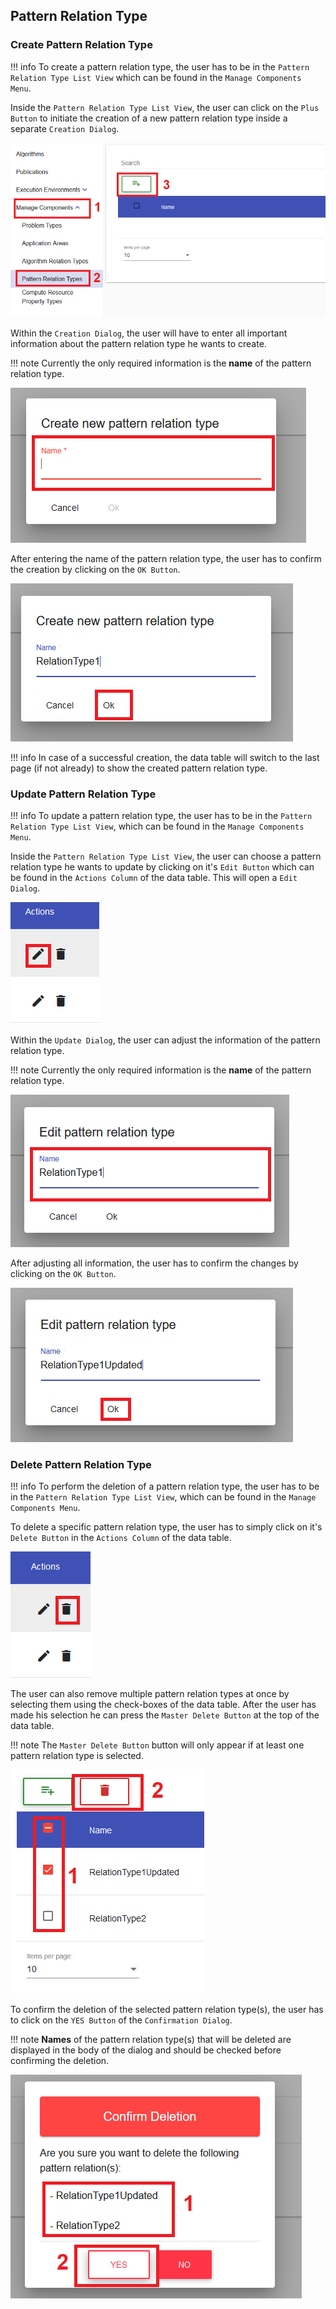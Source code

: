 ## Pattern Relation Type 
### Create Pattern Relation Type

!!! info 
    To create a pattern relation type, the user has to be in the ``Pattern Relation Type List View`` which can be found in the ``Manage Components Menu``.
	
Inside the ``Pattern Relation Type List View``, the user can click on the ``Plus Button`` to initiate the creation of a new pattern relation type inside a separate ``Creation Dialog``.

![alt text](../images/pattern_relation_type/Create_Pattern_Relation_Type_-_Step_1.PNG "Open creation dialog")

Within the ``Creation Dialog``, the user will have to enter all important information about the pattern relation type he wants to create.

!!! note 
    Currently the only required information is the **name** of the pattern relation type.
	
![alt text](../images/pattern_relation_type/Create_Pattern_Relation_Type_-_Step_2.PNG "Structure of creation dialog")
	
After entering the name of the pattern relation type, the user has to confirm the creation by clicking on the ``OK Button``.

![alt text](../images/pattern_relation_type/Create_Pattern_Relation_Type_-_Step_3.PNG "Confirm creation")

!!! info 
    In case of a successful creation, the data table will switch to the last page (if not already) to show the created pattern relation type.
	
### Update Pattern Relation Type

!!! info 
    To update a pattern relation type, the user has to be in the ``Pattern Relation Type List View``, which can be found in the ``Manage Components Menu``.
	
Inside the ``Pattern Relation Type List View``, the user can choose a pattern relation type he wants to update by clicking on it's ``Edit Button`` which can be found in the ``Actions Column`` of the data table.
This will open a ``Edit Dialog``.

![alt text](../images/pattern_relation_type/Update_Pattern_Relation_Type_-_Step_1.PNG "Open update dialog")

Within the ``Update Dialog``, the user can adjust the information of the pattern relation type.

!!! note 
    Currently the only required information is the **name** of the pattern relation type.
	
![alt text](../images/pattern_relation_type/Update_Pattern_Relation_Type_-_Step_2.PNG "Structure of update dialog")
	
After adjusting all information, the user has to confirm the changes by clicking on the ``OK Button``.

![alt text](../images/pattern_relation_type/Update_Pattern_Relation_Type_-_Step_3.PNG "Confirm update")

### Delete Pattern Relation Type

!!! info 
    To perform the deletion of a pattern relation type, the user has to be in the ``Pattern Relation Type List View``, which can be found in the ``Manage Components Menu``.
	
To delete a specific pattern relation type, the user has to simply click on it's ``Delete Button`` in the ``Actions Column`` of the data table.

![alt text](../images/pattern_relation_type/Delete_Pattern_Relation_Type_-_Step_1.1.PNG "Delete single pattern relation type")

The user can also remove multiple pattern relation types at once by selecting them using the check-boxes of the data table. After the user has made his selection he can press the ``Master Delete Button`` at the top of the data table.

!!! note 
    The ``Master Delete Button`` button will only appear if at least one pattern relation type is selected.
	
![alt text](../images/pattern_relation_type/Delete_Pattern_Relation_Type_-_Step_1.2.PNG "Delete multiple pattern relation types")
	
To confirm the deletion of the selected pattern relation type(s), the user has to click on the ``YES Button`` of the ``Confirmation Dialog``.

!!! note 
    **Names** of the pattern relation type(s) that will be deleted are displayed in the body of the dialog and should be checked before confirming the deletion.

![alt text](../images/pattern_relation_type/Delete_Pattern_Relation_Type_-_Step_2.PNG "Confirm deletion")

